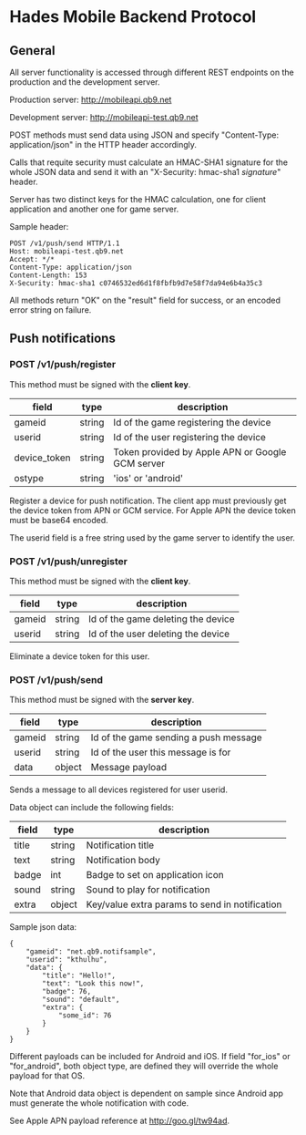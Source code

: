 
# Hades Mobile Backend Protocol

## General

All server functionality is accessed through different REST endpoints on the production and the development server.

Production server: http://mobileapi.qb9.net

Development server: http://mobileapi-test.qb9.net

POST methods must send data using JSON and specify "Content-Type: application/json" in the HTTP header accordingly.

Calls that requite security must calculate an HMAC-SHA1 signature for the whole JSON data and send it with an "X-Security: hmac-sha1 *signature*" header.

Server has two distinct keys for the HMAC calculation, one for client application and another one for game server.

Sample header:

```
POST /v1/push/send HTTP/1.1
Host: mobileapi-test.qb9.net
Accept: */*
Content-Type: application/json
Content-Length: 153
X-Security: hmac-sha1 c0746532ed6d1f8fbfb9d7e58f7da94e6b4a35c3
```

All methods return "OK" on the "result" field for success, or an encoded error string on failure.

## Push notifications

### POST /v1/push/register

This method must be signed with the **client key**.

| field        | type   | description                                      |
| ------------ | ------ | ------------------------------------------------ |
| gameid       | string | Id of the game registering the device            |
| userid       | string | Id of the user registering the device            |
| device_token | string | Token provided by Apple APN or Google GCM server |
| ostype       | string | 'ios' or 'android'                               |

Register a device for push notification. The client app must previously get the device token from APN or GCM service. For Apple APN the device token must be base64 encoded.

The userid field is a free string used by the game server to identify the user.

### POST /v1/push/unregister

This method must be signed with the **client key**.

| field  | type   | description                        |
| ------ | ------ | ---------------------------------- |
| gameid | string | Id of the game deleting the device |
| userid | string | Id of the user deleting the device |

Eliminate a device token for this user.

### POST /v1/push/send

This method must be signed with the **server key**.

| field  | type   | description                           |
| ------ | ------ | ------------------------------------- |
| gameid | string | Id of the game sending a push message |
| userid | string | Id of the user this message is for    |
| data   | object | Message payload                       |

Sends a message to all devices registered for user userid.

Data object can include the following fields:

| field | type   | description                                    |
| ----- | ------ | ---------------------------------------------- |
| title | string | Notification title                             |
| text  | string | Notification body                              |
| badge | int    | Badge to set on application icon               |
| sound | string | Sound to play for notification                 |
| extra | object | Key/value extra params to send in notification |

Sample json data:

```
{
    "gameid": "net.qb9.notifsample",
    "userid": "kthulhu",
    "data": {
        "title": "Hello!",
        "text": "Look this now!",
        "badge": 76,
        "sound": "default",
        "extra": {
            "some_id": 76
        }
    }
}
```

Different payloads can be included for Android and iOS. If field "for_ios" or "for_android", both object type, are defined they will override the whole payload for that OS.

Note that Android data object is dependent on sample since Android app must generate the whole notification with code. 

See Apple APN payload reference at http://goo.gl/tw94ad.
